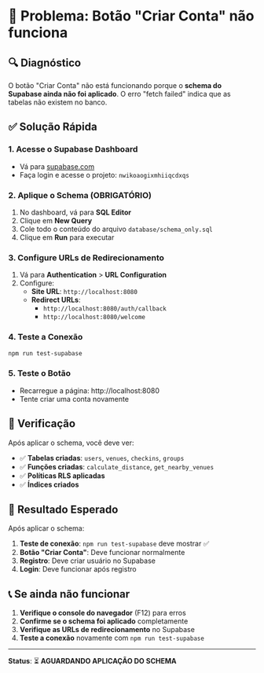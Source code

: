 # 🚨 Problema: Botão "Criar Conta" não funciona

## 🔍 Diagnóstico

O botão "Criar Conta" não está funcionando porque o **schema do Supabase ainda não foi aplicado**. O erro "fetch failed" indica que as tabelas não existem no banco.

## ✅ Solução Rápida

### **1. Acesse o Supabase Dashboard**
- Vá para [supabase.com](https://supabase.com)
- Faça login e acesse o projeto: `nwikoaogixmhiiqcdxqs`

### **2. Aplique o Schema (OBRIGATÓRIO)**
1. No dashboard, vá para **SQL Editor**
2. Clique em **New Query**
3. Cole todo o conteúdo do arquivo `database/schema_only.sql`
4. Clique em **Run** para executar

### **3. Configure URLs de Redirecionamento**
1. Vá para **Authentication** > **URL Configuration**
2. Configure:
   - **Site URL**: `http://localhost:8080`
   - **Redirect URLs**: 
     - `http://localhost:8080/auth/callback`
     - `http://localhost:8080/welcome`

### **4. Teste a Conexão**
```bash
npm run test-supabase
```

### **5. Teste o Botão**
- Recarregue a página: http://localhost:8080
- Tente criar uma conta novamente

## 🔧 Verificação

Após aplicar o schema, você deve ver:
- ✅ **Tabelas criadas**: `users`, `venues`, `checkins`, `groups`
- ✅ **Funções criadas**: `calculate_distance`, `get_nearby_venues`
- ✅ **Políticas RLS aplicadas**
- ✅ **Índices criados**

## 🎯 Resultado Esperado

Após aplicar o schema:
1. **Teste de conexão**: `npm run test-supabase` deve mostrar ✅
2. **Botão "Criar Conta"**: Deve funcionar normalmente
3. **Registro**: Deve criar usuário no Supabase
4. **Login**: Deve funcionar após registro

## 📞 Se ainda não funcionar

1. **Verifique o console do navegador** (F12) para erros
2. **Confirme se o schema foi aplicado** completamente
3. **Verifique as URLs de redirecionamento** no Supabase
4. **Teste a conexão** novamente com `npm run test-supabase`

---

**Status**: ⏳ **AGUARDANDO APLICAÇÃO DO SCHEMA** 